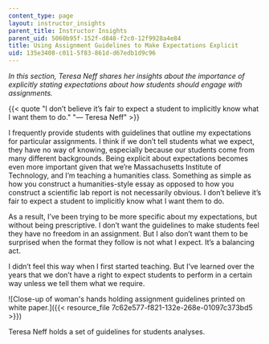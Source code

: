 ```yaml
---
content_type: page
layout: instructor_insights
parent_title: Instructor Insights
parent_uid: 5060b95f-152f-d848-f2c0-12f9928a4e84
title: Using Assignment Guidelines to Make Expectations Explicit
uid: 135e3408-c011-5f83-861d-d67edb1d9c96
---
```


_In this section, Teresa Neff shares her insights about the importance of explicitly stating expectations about how students should engage with assignments._

{{< quote "I don’t believe it’s fair to expect a student to implicitly know what I want them to do." "— Teresa Neff" >}}

I frequently provide students with guidelines that outline my expectations for particular assignments. I think if we don’t tell students what we expect, they have no way of knowing, especially because our students come from many different backgrounds. Being explicit about expectations becomes even more important given that we’re Massachusetts Institute of Technology, and I’m teaching a humanities class. Something as simple as how you construct a humanities-style essay as opposed to how you construct a scientific lab report is not necessarily obvious. I don’t believe it’s fair to expect a student to implicitly know what I want them to do.

As a result, I’ve been trying to be more specific about my expectations, but without being prescriptive. I don’t want the guidelines to make students feel they have no freedom in an assignment. But I also don’t want them to be surprised when the format they follow is not what I expect. It’s a balancing act.

I didn’t feel this way when I first started teaching. But I’ve learned over the years that we don’t have a right to expect students to perform in a certain way unless we tell them what we require.

![Close-up of woman's hands holding assignment guidelines printed on white paper.]({{< resource_file 7c62e577-f821-132e-268e-01097c373bd5 >}})

Teresa Neff holds a set of guidelines for students analyses.